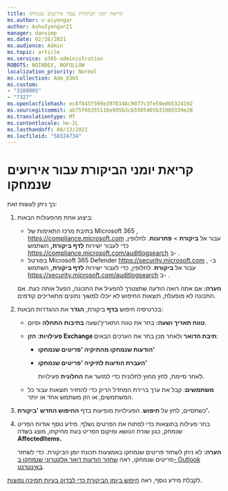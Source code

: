 ```yaml
---
title: קריאת יומני הביקורת עבור אירועים שנמחקו
ms.author: v-aiyengar
author: AshaIyengar21
manager: dansimp
ms.date: 02/26/2021
ms.audience: Admin
ms.topic: article
ms.service: o365-administration
ROBOTS: NOINDEX, NOFOLLOW
localization_priority: Normal
ms.collection: Adm_O365
ms.custom:
- "3100005"
- "7327"
ms.openlocfilehash: ec8f845f599e397814bc9077c3fe59edb5324192
ms.sourcegitcommit: ab75f66355116e995b3cb5505465b31989339e28
ms.translationtype: MT
ms.contentlocale: he-IL
ms.lasthandoff: 08/13/2021
ms.locfileid: "58324734"
---
```

# <a name="read-the-audit-logs-for-deleted-events"></a>קריאת יומני הביקורת עבור אירועים שנמחקו

כך ניתן לעשות זאת:

1. ביצוע אחת מהפעולות הבאות:
   - בתיבת מרכז התאימות של Microsoft 365 , <https://compliance.microsoft.com> עבור אל **ביקורת** \> **פתרונות**. לחלופין, כדי לעבור ישירות **לדף ביקורת,** השתמש <https://compliance.microsoft.com/auditlogsearch> ב- .
   - בפורטל Microsoft 365 Defender <https://security.microsoft.com> ב- , עבור אל **ביקורת**. לחלופין, כדי לעבור ישירות **לדף ביקורת,** השתמש <https://security.microsoft.com/auditlogsearch> ב- .

    **הערה:** אם אתה רואה הודעה שתצטרך להפעיל את התכונה, הפעל אותה כעת. אם התכונה לא מופעלת, תוצאות החיפוש לא יוכלו למשוך נתונים מתאריכים קודמים.

2. בכרטיסיה חיפוש **בדף** ביקורת, **הגדר** את ההגדרות הבאות:
   - **טווח תאריך ושעה:** בחר את טווח התאריך/שעה **בתיבות** **התחלה** וסיום.
   - **פעילויות**: **הזן Exchange תיבת הדואר** ולאחר מכן בחר את הערכים הבאים:
     - **הודעות שנמחקו מהתיקיה 'פריטים שנמחקו'**
     - **העברת הודעות לתיקיה 'פריטים שנמחקו'**

       לאחר סיימת, לחץ מחוץ לחלונית כדי למזער את **החלונית** פעילויות.

   - **משתמשים**: קבל את ערך ברירת המחדל הריק כדי להחזיר תוצאות עבור כל המשתמשים, או הזן משתמש אחד או יותר.

3. כשתסיים, לחץ על **חיפוש**. הפעילויות מופיעות בדף **החיפוש החדש 'ביקורת'.**

4. בחר פעילות בתוצאות כדי לפתוח את הפרטים נשלף. מידע נוסף אודות הפריט שנמחק, כגון שורת הנושא ומיקום הפריט בעת מחיקתו, מוצג בשדה **AffectedItems.**

   **הערה:** לא ניתן לשחזר פריטים שנמחקו באמצעות תכונת יומן הביקורת. כדי לשחזר פריטים שנמחקו, ראה [שחזור הודעות דואר אלקטרוני שנמחקו ב- Outlook באינטרנט](https://support.microsoft.com/office/recover-deleted-email-messages-in-outlook-on-the-web-a8ca78ac-4721-4066-95dd-571842e9fb11).

לקבלת מידע נוסף, ראה [חיפוש ביומן הביקורת כדי לבדוק בעיות תמיכה נפוצות](https://docs.microsoft.com/microsoft-365/compliance/auditing-troubleshooting-scenarios).
